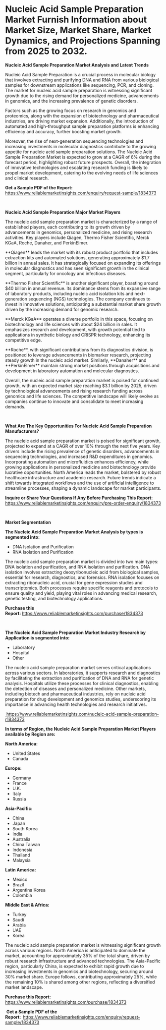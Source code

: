 <p><h1>Nucleic Acid Sample Preparation Market Furnish Information about Market Size, Market Share, Market Dynamics, and Projections Spanning from 2025 to 2032.</h1></p><p><strong>Nucleic Acid Sample Preparation Market Analysis and Latest Trends</strong></p>
<p><p>Nucleic Acid Sample Preparation is a crucial process in molecular biology that involves extracting and purifying DNA and RNA from various biological samples for downstream applications like sequencing, PCR, and cloning. The market for nucleic acid sample preparation is witnessing significant growth due to the rising demand for personalized medicine, advancements in genomics, and the increasing prevalence of genetic disorders. </p><p>Factors such as the growing focus on research in genomics and proteomics, along with the expansion of biotechnology and pharmaceutical industries, are driving market expansion. Additionally, the introduction of automated and high-throughput sample preparation platforms is enhancing efficiency and accuracy, further boosting market growth. </p><p>Moreover, the rise of next-generation sequencing technologies and increasing investments in molecular diagnostics contribute to the growing appetite for nucleic acid sample preparation solutions. The Nucleic Acid Sample Preparation Market is expected to grow at a CAGR of 6% during the forecast period, highlighting robust future prospects. Overall, the integration of innovative technologies and escalating research funding is likely to propel market development, catering to the evolving needs of life sciences and clinical research.</p></p>
<p><strong>Get a Sample PDF of the Report:&nbsp;</strong> <a href="https://www.reliablemarketinsights.com/enquiry/request-sample/1834373?utm_campaign=3560&utm_medium=2&utm_source=Github&utm_content=ia&utm_term=13042025&utm_id=nucleic-acid-sample-preparation">https://www.reliablemarketinsights.com/enquiry/request-sample/1834373</a></p>
<p>&nbsp;</p>
<p><strong>Nucleic Acid Sample Preparation Major Market Players</strong></p>
<p><p>The nucleic acid sample preparation market is characterized by a range of established players, each contributing to its growth driven by advancements in genomics, personalized medicine, and rising research activities. Key players include Qiagen, Thermo Fisher Scientific, Merck KGaA, Roche, Danaher, and PerkinElmer.</p><p>**Qiagen** leads the market with its robust product portfolio that includes extraction kits and automated solutions, generating approximately $1.7 billion in annual sales. It has strategically focused on expanding its offerings in molecular diagnostics and has seen significant growth in the clinical segment, particularly for oncology and infectious diseases.</p><p>**Thermo Fisher Scientific** is another significant player, boasting around $40 billion in annual revenue. Its dominance stems from its expansive range of laboratory products, including nucleic acid isolation kits and next-generation sequencing (NGS) technologies. The company continues to invest in innovative solutions, anticipating a substantial market share growth driven by the increasing demand for genomic research.</p><p>**Merck KGaA** operates a diverse portfolio in this space, focusing on biotechnology and life sciences with about $24 billion in sales. It emphasizes research and development, with growth potential tied to applications in synthetic biology and CRISPR technology, enhancing its competitive edge.</p><p>**Roche**, with significant contributions from its diagnostics division, is positioned to leverage advancements in biomarker research, projecting steady growth in the nucleic acid market. Similarly, **Danaher** and **PerkinElmer** maintain strong market positions through acquisitions and development in laboratory automation and molecular diagnostics.</p><p>Overall, the nucleic acid sample preparation market is poised for continued growth, with an expected market size reaching $3.1 billion by 2025, driven by technological advancements and rising research funding across genomics and life sciences. The competitive landscape will likely evolve as companies continue to innovate and consolidate to meet increasing demands.</p></p>
<p>&nbsp;</p>
<p><strong>What Are The Key Opportunities For Nucleic Acid Sample Preparation Manufacturers?</strong></p>
<p><p>The nucleic acid sample preparation market is poised for significant growth, projected to expand at a CAGR of over 10% through the next five years. Key drivers include the rising prevalence of genetic disorders, advancements in sequencing technologies, and increased R&D expenditures in genomics. Incorporating automation and microfluidics enhances efficiency, while growing applications in personalized medicine and biotechnology provide lucrative opportunities. North America leads the market, bolstered by robust healthcare infrastructure and academic research. Future trends indicate a shift towards integrated workflows and the use of artificial intelligence to streamline processes, shaping a dynamic landscape for market participants.</p></p>
<p><strong>Inquire or Share Your Questions If Any Before Purchasing This Report:</strong> <a href="https://www.reliablemarketinsights.com/enquiry/pre-order-enquiry/1834373?utm_campaign=3560&utm_medium=2&utm_source=Github&utm_content=ia&utm_term=13042025&utm_id=nucleic-acid-sample-preparation">https://www.reliablemarketinsights.com/enquiry/pre-order-enquiry/1834373</a></p>
<p>&nbsp;</p>
<p><strong>Market Segmentation</strong></p>
<p><strong>The Nucleic Acid Sample Preparation Market Analysis by types is segmented into:</strong></p>
<p><ul><li>DNA Isolation and Purification</li><li>RNA Isolation and Purification</li></ul></p>
<p><p>The nucleic acid sample preparation market is divided into two main types: DNA isolation and purification, and RNA isolation and purification. DNA isolation involves extracting deoxyribonucleic acid from biological samples, essential for research, diagnostics, and forensics. RNA isolation focuses on extracting ribonucleic acid, crucial for gene expression studies and transcriptomics. Both processes require specific reagents and protocols to ensure quality and yield, playing vital roles in advancing medical research, genetic testing, and biotechnology applications.</p></p>
<p><strong>Purchase this Report:&nbsp;</strong><a href="https://www.reliablemarketinsights.com/purchase/1834373?utm_campaign=3560&utm_medium=2&utm_source=Github&utm_content=ia&utm_term=13042025&utm_id=nucleic-acid-sample-preparation">https://www.reliablemarketinsights.com/purchase/1834373</a></p>
<p>&nbsp;</p>
<p><strong>The Nucleic Acid Sample Preparation Market Industry Research by Application is segmented into:</strong></p>
<p><ul><li>Laboratory</li><li>Hospital</li><li>Other</li></ul></p>
<p><p>The nucleic acid sample preparation market serves critical applications across various sectors. In laboratories, it supports research and diagnostics by facilitating the extraction and purification of DNA and RNA for genetic analysis. Hospitals utilize these processes for clinical diagnostics, enabling the detection of diseases and personalized medicine. Other markets, including biotech and pharmaceutical industries, rely on nucleic acid preparation for drug development and genomics studies, underscoring its importance in advancing health technologies and research initiatives.</p></p>
<p><a href="https://www.reliablemarketinsights.com/nucleic-acid-sample-preparation-r1834373?utm_campaign=3560&utm_medium=2&utm_source=Github&utm_content=ia&utm_term=13042025&utm_id=nucleic-acid-sample-preparation">&nbsp;https://www.reliablemarketinsights.com/nucleic-acid-sample-preparation-r1834373</a></p>
<p><strong>In terms of Region, the Nucleic Acid Sample Preparation Market Players available by Region are:</strong></p>
<p>
    <p> <strong> North America: </strong>
        <ul>
            <li>United States</li>
            <li>Canada</li>
        </ul>
        </p> 
    <p> <strong> Europe: </strong>
        <ul>
            <li>Germany</li>
            <li>France</li>
            <li>U.K.</li>
            <li>Italy</li>
            <li>Russia</li>
        </ul>
        </p> 
    <p> <strong> Asia-Pacific: </strong>
        <ul>
            <li>China</li>
            <li>Japan</li>
            <li>South Korea</li>
            <li>India</li>
            <li>Australia</li>
            <li>China Taiwan</li>
            <li>Indonesia</li>
            <li>Thailand</li>
            <li>Malaysia</li>
        </ul>
        </p> 
    <p> <strong> Latin America: </strong>
        <ul>
            <li>Mexico</li>
            <li>Brazil</li>
            <li>Argentina Korea</li>
            <li>Colombia</li>
        </ul>
        </p> 
    <p> <strong> Middle East & Africa: </strong>
        <ul>
            <li>Turkey</li>
            <li>Saudi</li>
            <li>Arabia</li>
            <li>UAE</li>
            <li>Korea</li>
        </ul>
    </p>
    </p>
<p><p>The nucleic acid sample preparation market is witnessing significant growth across various regions. North America is anticipated to dominate the market, accounting for approximately 35% of the total share, driven by robust research infrastructure and advanced technologies. The Asia-Pacific region, particularly China, is expected to exhibit rapid growth due to increasing investments in genomics and biotechnology, securing around 30% market share. Europe follows, contributing approximately 25%, while the remaining 10% is shared among other regions, reflecting a diversified market landscape.</p></p>
<p><strong>Purchase this Report: </strong><a href="https://www.reliablemarketinsights.com/purchase/1834373?utm_campaign=3560&utm_medium=2&utm_source=Github&utm_content=ia&utm_term=13042025&utm_id=nucleic-acid-sample-preparation">https://www.reliablemarketinsights.com/purchase/1834373</a></p>
<p>&nbsp;<strong>Get a Sample PDF of the Report:&nbsp;&nbsp;</strong><a href="https://www.reliablemarketinsights.com/enquiry/request-sample/1834373?utm_campaign=3560&utm_medium=2&utm_source=Github&utm_content=ia&utm_term=13042025&utm_id=nucleic-acid-sample-preparation">https://www.reliablemarketinsights.com/enquiry/request-sample/1834373</a></p>
<p><strong></strong></p>
<p><p></p><p></p><p></p></p>